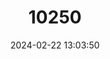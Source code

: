 ---
title: "10250"
category: "Hoplodactylus duvaucelii"
draft: false
date: 2024-02-22 13:03:50
languages:
  English: ["Duvaucel's Gecko"]
---